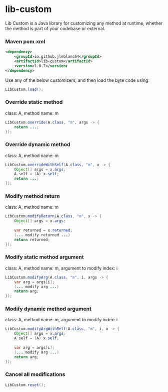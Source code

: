 # lib-custom

Lib Custom is a Java library for customizing any method at runtime, whether the method is part of your codebase or external.

### Maven pom.xml
```xml
<dependency>
    <groupId>io.github.jleblanc64</groupId>
    <artifactId>lib-custom</artifactId>
    <version>1.0.7</version>
</dependency>
```

Use any of the below customizers, and then load the byte code using:
```java
LibCustom.load();
```

### Override static method

class: A, method name: m
```java
LibCustom.override(A.class, "m", args -> {
    return ...;
});
```
### Override dynamic method

class: A, method name: m
```java
LibCustom.overrideWithSelf(A.class, "m", x -> {
    Object[] args = x.args;
    A self = (A) x.self;
    return ...;
});
```
### Modify method return

class: A, method name: m
```java
LibCustom.modifyReturn(A.class, "m", x -> {
    Object[] args = x.args;
    
    var returned = x.returned;
    (... modify returned ...)
    return returned;
});
```
### Modify static method argument

class: A, method name: m, argument to modify index: i
```java
LibCustom.modifyArg(A.class, "m", i, args -> {
    var arg = args[i];
    (... modify arg ...)
    return arg;
});
```
### Modify dynamic method argument

class: A, method name: m, argument to modify index: i
```java
LibCustom.modifyArgWithSelf(A.class, "m", i, x -> {
    Object[] args = x.args;
    A self = (A) x.self;
    
    var arg = args[i];
    (... modify arg ...)
    return arg;
});
```

### Cancel all modifications
```java
LibCustom.reset();
```
